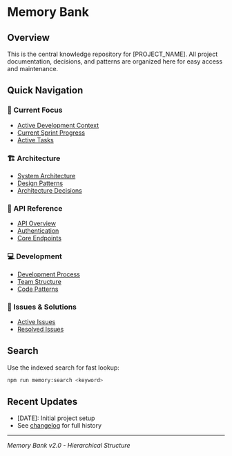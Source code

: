 # Memory Bank

## Overview

This is the central knowledge repository for [PROJECT_NAME]. All project documentation, decisions, and patterns are organized here for easy access and maintenance.

## Quick Navigation

### 🎯 Current Focus
- [Active Development Context](context/active.md)
- [Current Sprint Progress](development/progress/index.md)
- [Active Tasks](development/tasks/index.md)

### 🏗️ Architecture
- [System Architecture](architecture/index.md)
- [Design Patterns](architecture/patterns/index.md)
- [Architecture Decisions](architecture/decisions/index.md)

### 🔌 API Reference
- [API Overview](api/index.md)
- [Authentication](api/auth/index.md)
- [Core Endpoints](api/endpoints/index.md)

### 💻 Development
- [Development Process](development/index.md)
- [Team Structure](development/team/index.md)
- [Code Patterns](code/index.md)

### 🐛 Issues & Solutions
- [Active Issues](issues/index.md)
- [Resolved Issues](issues/resolved/index.md)

## Search

Use the indexed search for fast lookup:
```bash
npm run memory:search <keyword>
```

## Recent Updates

- [DATE]: Initial project setup
- See [changelog](CHANGELOG.md) for full history

---

*Memory Bank v2.0 - Hierarchical Structure*